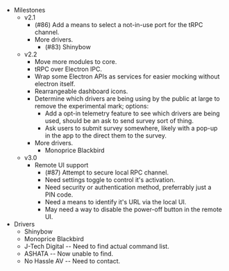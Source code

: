 - Milestones
  - v2.1
    - (#86) Add a means to select a not-in-use port for the tRPC channel.
    - More drivers.
      - (#83) Shinybow
  - v2.2
    - Move more modules to core.
    - tRPC over Electron IPC.
    - Wrap some Electron APIs as services for easier mocking without electron itself.
    - Rearrangeable dashboard icons.
    - Determine which drivers are being using by the public at large to remove the experimental mark; options:
      - Add a opt-in telemetry feature to see which drivers are being used, should be an ask to send survey sort of thing.
      - Ask users to submit survey somewhere, likely with a pop-up in the app to the direct them to the survey.
    - More drivers.
      - Monoprice Blackbird
  - v3.0
    - Remote UI support
      - (#87) Attempt to secure local RPC channel.
      - Need settings toggle to control it's activation.
      - Need security or authentication method, preferrably just a PIN code.
      - Need a means to identify it's URL via the local UI.
      - May need a way to disable the power-off button in the remote UI.
- Drivers
  - Shinybow
  - Monoprice Blackbird
  - J-Tech Digital -- Need to find actual command list.
  - ASHATA -- Now unable to find.
  - No Hassle AV -- Need to contact.
